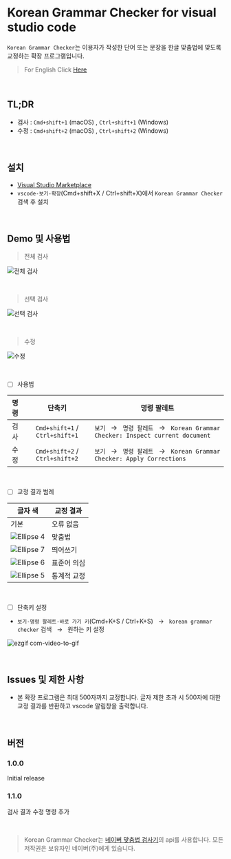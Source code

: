 # Korean Grammar Checker for visual studio code

`Korean Grammar Checker`는 이용자가 작성한 단어 또는 문장을 한글 맞춤법에 맞도록 교정하는 확장 프로그램입니다.

> For English Click [Here](https://github.com/moonkorea00/vscode-korean-grammar-checker/blob/main/README-eng.md)

<br>

## TL;DR

  - 검사 : `Cmd+shift+1` (macOS) , `Ctrl+shift+1` (Windows)
  - 수정 : `Cmd+shift+2` (macOS) , `Ctrl+shift+2` (Windows)
  
<br>

## 설치

- [Visual Studio Marketplace](https://marketplace.visualstudio.com/items?itemName=moonkorea.vscode-korean-grammar-checker)
- `vscode-보기-확장`(Cmd+shift+X / Ctrl+shift+X)에서 `Korean Grammar Checker` 검색 후 설치

<br>

## Demo 및 사용법

> 전체 검사

![전체 검사](https://user-images.githubusercontent.com/78708082/223107737-845b9905-cd55-4ecb-b223-ca39176e3e69.gif)

<br>

> 선택 검사

![선택 검사](https://user-images.githubusercontent.com/78708082/223107750-72ac458c-2cc8-4dd4-b705-0d62ec612622.gif)

<br>

> 수정

![수정](https://user-images.githubusercontent.com/78708082/223957309-72f721ee-4518-4570-aabe-5799b22d9d98.gif)

<br>

- [ ] 사용법

|    명령   |       단축키       | 명령 팔레트 |
| :---: | :------------: | ---------------------- |
|    검사    | `Cmd+shift+1` / `Ctrl+shift+1` | `보기` &nbsp; &#8594; &nbsp; `명령 팔레트` &nbsp; &#8594; &nbsp; `Korean Grammar Checker: Inspect current document` |
|    수정    | `Cmd+shift+2` / `Ctrl+shift+2` | `보기` &nbsp; &#8594; &nbsp; `명령 팔레트` &nbsp; &#8594; &nbsp; `Korean Grammar Checker: Apply Corrections` |

<br>

- [ ] 교정 결과 범례

|  글자 색 | 교정 결과 |
| --- | ------------------------------------------- |
|기본| 오류 없음 |
| ![Ellipse 4](https://user-images.githubusercontent.com/78708082/223116519-8345c968-6e32-493e-9e03-e28314050eaa.png)| 맞춤법|
|![Ellipse 7](https://user-images.githubusercontent.com/78708082/223115735-0ff2ed39-b4f1-4577-bef2-ebfc84619d28.png)| 띄어쓰기 |
|![Ellipse 6](https://user-images.githubusercontent.com/78708082/223116416-bd0576b1-4bb9-491e-b353-0fcaa30c1fe9.png)| 표준어 의심  |
|![Ellipse 5](https://user-images.githubusercontent.com/78708082/223116545-4bcec746-c6cd-441f-aa5e-34a50946dad0.png)| 통계적 교정   |

<br>

- [ ] 단축키 설정

- `보기-명령 팔레트-바로 가기 키`(Cmd+K+S / Ctrl+K+S)	&nbsp; &#8594; &nbsp; `korean grammar checker` 검색 	&nbsp; &#8594; 	&nbsp; 원하는 키 설정

![ezgif com-video-to-gif](https://user-images.githubusercontent.com/78708082/223122733-a909c76c-2814-473b-b74c-5ce2682992f5.gif)

<br>

## Issues 및 제한 사항

- 본 확장 프로그램은 최대 500자까지 교정합니다. 글자 제한 초과 시 500자에 대한 교정 결과를 반환하고 vscode 알림창을 출력합니다.

<br>

## 버전

### 1.0.0

Initial release

### 1.1.0

검사 결과 수정 명령 추가

<br>

> Korean Grammar Checker는 [네이버 맞춤법 검사기](https://search.naver.com/search.naver?sm=tab_hty.top&where=nexearch&query=%EB%A7%9E%EC%B6%A4%EB%B2%95+%EA%B2%80%EC%82%AC%EA%B8%B0&oquery=%EB%A7%9E%EC%B6%A4%EB%B2%95+%EA%B2%80%EC%82%AC%EA%B8%B0&tqi=isSlWwprvmZssbW1E2Nssssss0l-180665)의 api를 사용합니다. 모든 저작권은 보유자인 네이버(주)에게 있습니다. 
